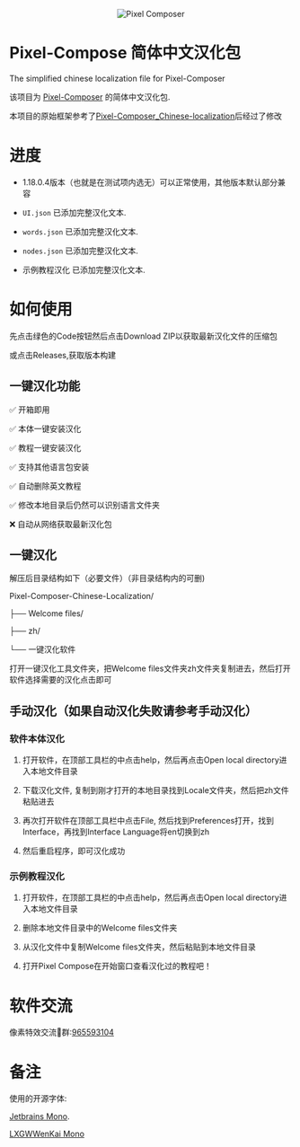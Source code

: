 <p align="center">
  <img src="https://github.com/user-attachments/assets/d94a649c-a775-4a93-ac52-55d720c284ba" alt="Pixel Composer"/>
</p>

# Pixel-Compose 简体中文汉化包

The simplified chinese localization file for Pixel-Composer

该项目为 [Pixel-Composer](https://github.com/Ttanasart-pt/Pixel-Composer) 的简体中文汉化包.

本项目的原始框架参考了[Pixel-Composer_Chinese-localization](https://github.com/LunarConcerto/Pixel-Composer_Chinese-localization)后经过了修改

# 进度

- 1.18.0.4版本（也就是在测试项内选无）可以正常使用，其他版本默认部分兼容

- `UI.json` 已添加完整汉化文本.

- `words.json` 已添加完整汉化文本.

- `nodes.json` 已添加完整汉化文本.

- 示例教程汉化 已添加完整汉化文本.

# 如何使用

先点击绿色的Code按钮然后点击Download ZIP以获取最新汉化文件的压缩包

或点击Releases,获取版本构建

## 一键汉化功能

✅ 开箱即用

✅ 本体一键安装汉化

✅ 教程一键安装汉化

✅ 支持其他语言包安装

✅ 自动删除英文教程

✅ 修改本地目录后仍然可以识别语言文件夹

❌ 自动从网络获取最新汉化包

## 一键汉化

解压后目录结构如下（必要文件）（非目录结构内的可删)

Pixel-Composer-Chinese-Localization/

├── Welcome files/

├── zh/

└── 一键汉化软件

打开一键汉化工具文件夹，把Welcome files文件夹zh文件夹复制进去，然后打开软件选择需要的汉化点击即可

## 手动汉化（如果自动汉化失败请参考手动汉化）

### 软件本体汉化

1. 打开软件，在顶部工具栏的中点击help，然后再点击Open local directory进入本地文件目录

2. 下载汉化文件, 复制到刚才打开的本地目录找到Locale文件夹，然后把zh文件粘贴进去

3. 再次打开软件在顶部工具栏中点击File, 然后找到Preferences打开，找到Interface，再找到Interface Language将en切换到zh

4. 然后重启程序，即可汉化成功

### 示例教程汉化

1. 打开软件，在顶部工具栏的中点击help，然后再点击Open local directory进入本地文件目录

2. 删除本地文件目录中的Welcome files文件夹

3. 从汉化文件中复制Welcome files文件夹，然后粘贴到本地文件目录

4. 打开Pixel Compose在开始窗口查看汉化过的教程吧！

# 软件交流

像素特效交流🐧群:[965593104](https://qm.qq.com/q/OJq4AY2z4e)

# 备注

使用的开源字体: 

[Jetbrains Mono](https://github.com/JetBrains/JetBrainsMono).

[LXGWWenKai Mono](https://github.com/lxgw/LxgwWenKai)
